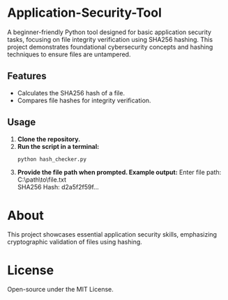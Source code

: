 # Application-Security-Tool  

A beginner-friendly Python tool designed for basic application security tasks, focusing on file integrity verification using SHA256 hashing. This project demonstrates foundational cybersecurity concepts and hashing techniques to ensure files are untampered.  

## Features  
- Calculates the SHA256 hash of a file.  
- Compares file hashes for integrity verification.  

## Usage  
1. **Clone the repository.**  
2. **Run the script in a terminal:**  
   ```bash  
   python hash_checker.py  
3. **Provide the file path when prompted. Example output:**
Enter file path: C:\path\to\file.txt  
SHA256 Hash: d2a5f2f59f...  

# About
This project showcases essential application security skills, emphasizing cryptographic validation of files using hashing.

# License
Open-source under the MIT License.


